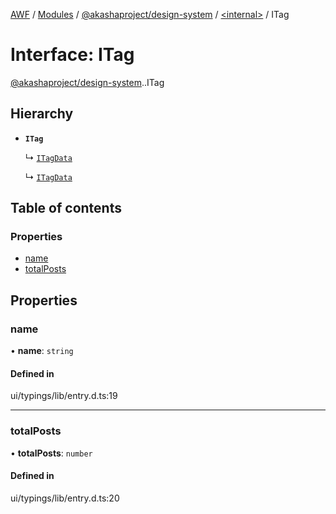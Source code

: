 [AWF](../README.md) / [Modules](../modules.md) / [@akashaproject/design-system](../modules/akashaproject_design_system.md) / [<internal\>](../modules/akashaproject_design_system._internal_.md) / ITag

# Interface: ITag

[@akashaproject/design-system](../modules/akashaproject_design_system.md).[<internal>](../modules/akashaproject_design_system._internal_.md).ITag

## Hierarchy

- **`ITag`**

  ↳ [`ITagData`](akashaproject_design_system._internal_.ITagData.md)

  ↳ [`ITagData`](akashaproject_design_system._internal_.ITagData-1.md)

## Table of contents

### Properties

- [name](akashaproject_design_system._internal_.ITag.md#name)
- [totalPosts](akashaproject_design_system._internal_.ITag.md#totalposts)

## Properties

### name

• **name**: `string`

#### Defined in

ui/typings/lib/entry.d.ts:19

___

### totalPosts

• **totalPosts**: `number`

#### Defined in

ui/typings/lib/entry.d.ts:20
